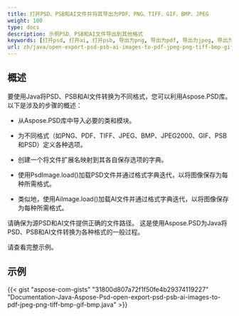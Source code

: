 ```yaml
---
title: 打开PSD、PSB和AI文件并将其导出为PDF、PNG、TIFF、GIF、BMP、JPEG
weight: 100
type: docs
description: 示例PSD、PSB和AI文件导出到其他格式
keywords: [打开psd, 打开ai, 打开psb, 导出为png, 导出为pdf, 导出为jpeg, 导出为tiff, psd api, java, 代码示例]
url: zh/java/open-export-psd-psb-ai-images-to-pdf-jpeg-png-tiff-bmp-gif-bmp/
---
```


## **概述**
要使用Java将PSD、PSB和AI文件转换为不同格式，您可以利用Aspose.PSD库。以下是涉及的步骤的概述：

- 从Aspose.PSD库中导入必要的类和模块。

- 为不同格式（如PNG、PDF、TIFF、JPEG、BMP、JPEG2000、GIF、PSB和PSD）定义各种选项。

- 创建一个将文件扩展名映射到其各自保存选项的字典。

- 使用PsdImage.load()加载PSD文件并通过格式字典迭代，以将图像保存为每种所需格式。

- 类似地，使用AiImage.load()加载AI文件并通过格式字典迭代，以将图像保存为每种所需格式。

请确保为源PSD和AI文件提供正确的文件路径。
这是使用Aspose.PSD为Java将PSD、PSB和AI文件转换为各种格式的一般过程。

请查看完整示例。

## **示例**
{{< gist "aspose-com-gists" "31800d807a72f1f50fe4b29374119227" "Documentation-Java-Aspose-Psd-open-export-psd-psb-ai-images-to-pdf-jpeg-png-tiff-bmp-gif-bmp.java" >}}
